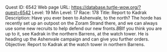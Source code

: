 Quest ID: 6542
Web page URL: https://database.turtle-wow.org/?quest=6542
Level: 19
Min Level: 17
Race: 178
Title: Report to Kadrak
Description: Have you ever been to Ashenvale, to the north? The horde has recently set up an outpost on the Zoram Strand there, and we can always use some new recruits to help defend our new fronts.$B$BIf you think you are up to it, see Kadrak in the northern Barrens, at the watch tower. He is heading up the Ashenvale campaign and can give you further orders.
Objective: Report to Kadrak at the watch tower in northern Barrens.
